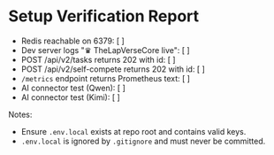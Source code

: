 # Setup Verification Report

- Redis reachable on 6379: [ ]
- Dev server logs "♛ TheLapVerseCore live": [ ]
- POST /api/v2/tasks returns 202 with id: [ ]
- POST /api/v2/self-compete returns 202 with id: [ ]
- `/metrics` endpoint returns Prometheus text: [ ]
- AI connector test (Qwen): [ ]
- AI connector test (Kimi): [ ]

Notes:
- Ensure `.env.local` exists at repo root and contains valid keys.
- `.env.local` is ignored by `.gitignore` and must never be committed.
